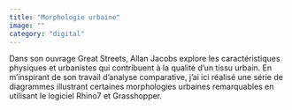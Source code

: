 ```yaml
---
title: "Morphologie urbaine"
image: ""
category: "digital"
---
```

Dans son ouvrage Great Streets, Allan Jacobs explore les caractéristiques physiques et urbanistes qui contribuent à la qualité d’un tissu urbain. En m’inspirant de son travail d’analyse comparative, j’ai ici réalisé une série de diagrammes illustrant certaines morphologies urbaines remarquables en utilisant le logiciel Rhino7 et Grasshopper.

